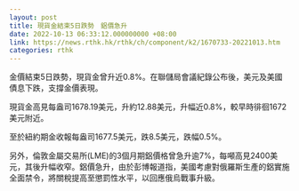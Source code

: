 ```yaml
---
layout: post
title: 現貨金結束5日跌勢　鋁價急升
date: 2022-10-13 06:33:12.000000000 +08:00
link: https://news.rthk.hk/rthk/ch/component/k2/1670733-20221013.htm
categories: rthk
---
```


金價結束5日跌勢，現貨金曾升近0.8%。在聯儲局會議紀錄公布後，美元及美國債息下跌，支撐金價表現。

現貨金高見每盎司1678.19美元，升約12.88美元，升幅近0.8%，較早時徘徊1672美元附近。

至於紐約期金收報每盎司1677.5美元，跌8.5美元，跌幅0.5%。

另外，倫敦金屬交易所(LME)的3個月期鋁價格曾急升逾7%，每噸高見2400美元，其後升幅收窄。鋁價急升，由於彭博報道指，美國考慮對俄羅斯生產的鋁實施全面禁令，將關稅提高至懲罰性水平，以回應俄烏戰事升級。
